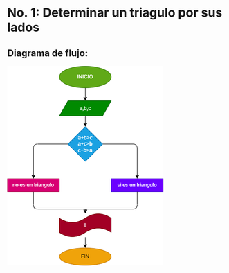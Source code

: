 # No. 1: Determinar un triagulo por sus lados
## Diagrama de flujo:
![Diagrama de flujo](1.png ("Diagrama de flujo"))